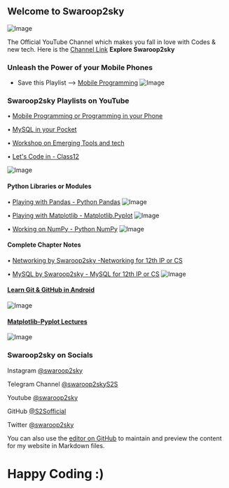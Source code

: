 ## Welcome to Swaroop2sky 
![Image](https://camo.githubusercontent.com/d8154c78b3a347615e997033b1c4a56ccabe6e611c814f5b152d8caee8065254/68747470733a2f2f7974332e67677068742e636f6d2f7974632f41415576776e6972466f6c683045646473466c6c764b65775a637267784d445530556976424773456c4471483d733930302d632d6b2d63307830306666666666662d6e6f2d726a)

The Official YouTube Channel which makes you fall in love with Codes & new tech.
Here is the [Channel Link](https://youtube.com/channel/UCwtEt0HV9AR4LLCFWNRLDvg) **Explore Swaroop2sky**

### Unleash the Power of your Mobile Phones
   - Save this Playlist --> [Mobile Programming](https://youtube.com/playlist?list=PL0USrqsImzsh3BE5zdVsUMUbQ44I5dr05)
   ![Image](https://raw.githubusercontent.com/S2Sofficial/swaroop2sky/main/IMG_20210618_130117.jpg)

### Swaroop2sky Playlists on YouTube

• [Mobile Programming or Programming in your Phone](https://youtube.com/playlist?list=PL0USrqsImzsh3BE5zdVsUMUbQ44I5dr05)

• [MySQL in your Pocket](https://youtube.com/playlist?list=PL0USrqsImzsiIt38FJyipm5l84pzTdtCr)

• [Workshop on Emerging Tools and tech](https://youtube.com/playlist?list=PL0USrqsImzsg5LFZEaKrIzQ6Hm7x1D9ei)

• [Let's Code in - Class12](https://youtube.com/playlist?list=PL0USrqsImzsgNZptZijbjq4Nm_6HnVsdf)

 ![Image](https://github.com/S2Sofficial/swaroop2sky/blob/main/Adobe_Post_20210114_1135430.7807461954061066.png)

#### Python Libraries or Modules
 • [Playing with Pandas - Python Pandas](https://youtube.com/playlist?list=PL0USrqsImzsjrN142v473yPax7sqqbJGY)
 ![Image](https://pandas.pydata.org/static/img/pandas_secondary.svg)

 • [Playing with Matplotlib - Matplotlib.Pyplot](https://youtube.com/playlist?list=PL0USrqsImzsjGsOLV1bFjXqerbjzcLQVv)
 ![Image](https://matplotlib.org/stable/_images/sphx_glr_logos2_003.png)

 • [Working on NumPy - Python NumPy](https://youtube.com/playlist?list=PL0USrqsImzsjs6Ck38xCxZ4fNSZkRzW4F)
 ![Image](https://upload.wikimedia.org/wikipedia/commons/3/31/NumPy_logo_2020.svg)

#### Complete Chapter Notes 
 • [Networking by Swaroop2sky -Networking for 12th IP or CS](https://youtube.com/playlist?list=PL0USrqsImzsj3GGEcgbNkJhZlPSbHkrDH)

 • [MySQL by Swaroop2sky - MySQL for 12th IP or CS](https://youtube.com/playlist?list=PL0USrqsImzsgfA-s2tuK-Y8pQjjchBSkG)
 ![Image](https://github.com/S2Sofficial/swaroop2sky/blob/main/IMG_20210618_123859.jpg)

#### [Learn Git & GitHub in Android](https://youtu.be/UAWCh4wBeec)
 ![Image](https://github.com/S2Sofficial/swaroop2sky/blob/main/Adobe_Post_20210522_0015010.6130287419020171.png)

#### [Matplotlib-Pyplot Lectures](https://youtu.be/vrExFOrBWo8)
 ![Image](https://github.com/S2Sofficial/swaroop2sky/blob/main/IMG_20210425_083142.jpg)

### Swaroop2sky on Socials
Instagram [@swaroop2sky](https://www.instagram.com/swaroop2sky/)

Telegram Channel [@swaroop2skyS2S](https://t.me/swaroop2skyS2S)

Youtube [@swaroop2sky](https://www.youtube.com/channel/UCwtEt0HV9AR4LLCFWNRLDvg)

GitHub [@S2Sofficial](https://github.com/S2Sofficial)

Twitter [@swaroop2sky](https://mobile.twitter.com/swaroop2sky)

You can also use the [editor on GitHub](https://github.com/S2Sofficial/s2s.github.io/edit/main/README.md) to maintain and preview the content for my website in Markdown files.

# Happy Coding :)
